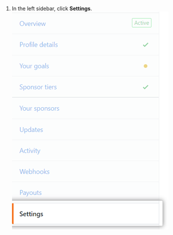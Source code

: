 1. In the left sidebar, click **Settings**. ![Guia Settings (Configurações)](/assets/images/help/sponsors/settings-tab.png)
